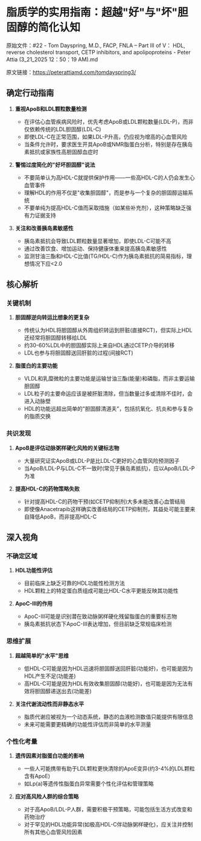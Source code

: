 # 脂质学的实用指南：超越"好"与"坏"胆固醇的简化认知

原始文件：#22 - Tom Dayspring, M.D., FACP, FNLA – Part III of V： HDL, reverse cholesterol transport, CETP inhibitors, and apolipoproteins - Peter Attia (3_21_2025 12：50：19 AM).md

原文链接：https://peterattiamd.com/tomdayspring3/

## 确定行动指南

1. **重视ApoB和LDL颗粒数量检测**
   - 在评估心血管疾病风险时，优先考虑ApoB或LDL颗粒数量(LDL-P)，而非仅依赖传统的LDL胆固醇(LDL-C)
   - 即使LDL-C在正常范围，如果LDL-P升高，仍应视为增高的心血管风险
   - 当条件允许时，要求医生开具ApoB或NMR脂蛋白分析，特别是存在胰岛素抵抗或家族性高胆固醇血症时

2. **警惕过度简化的"好坏胆固醇"说法**
   - 不要简单认为高HDL-C就提供保护作用——一些高HDL-C的人仍会发生心血管事件
   - 理解HDL的作用不仅是"收集胆固醇"，而是参与一个复杂的胆固醇运输系统
   - 不要单纯为提高HDL-C值而采取措施（如某些补充剂），这种策略缺乏强有力证据支持

3. **关注和改善胰岛素敏感性**
   - 胰岛素抵抗会导致LDL颗粒数量显著增加，即使LDL-C可能不高
   - 通过改善饮食、增加运动、保持健康体重来提高胰岛素敏感性
   - 监测甘油三酯和HDL-C比值(TG/HDL-C)作为胰岛素抵抗的简易指标，理想情况下应<2.0

## 核心解析

### 关键机制

1. **胆固醇逆向转运比想象的更复杂**
   - 传统认为HDL将胆固醇从外周组织转运到肝脏(直接RCT)，但实际上HDL还经常将胆固醇转移给LDL
   - 约30-60%LDL中的胆固醇实际上来自HDL通过CETP介导的转移
   - LDL也参与将胆固醇送回肝脏的过程(间接RCT)

2. **脂蛋白的主要功能**
   - VLDL和乳糜微粒的主要功能是运输甘油三酯(能量)和磷脂，而非主要运输胆固醇
   - LDL粒子的主要命运应该是被肝脏清除，但当数量过多或清除不佳时，会进入动脉壁
   - HDL的功能远超出简单的"胆固醇清道夫"，包括抗氧化、抗炎和参与复杂的脂质交换

### 共识发现

1. **ApoB是评估动脉粥样硬化风险的关键标志物**
   - 大量研究证实ApoB或LDL-P是比LDL-C更好的心血管风险预测因子
   - 当ApoB/LDL-P与LDL-C不一致时(常见于胰岛素抵抗)，应以ApoB/LDL-P为准

2. **提高HDL-C的药物策略失败**
   - 针对提高HDL-C的药物干预(如CETP抑制剂)大多未能改善心血管结局
   - 即使像Anacetrapib这样确实改善结局的CETP抑制剂，其益处可能主要来自降低ApoB，而非提高HDL-C

## 深入视角

### 不确定区域

1. **HDL功能性评估**
   - 目前临床上缺乏可靠的HDL功能性检测方法
   - HDL颗粒上的特定蛋白质组成可能比HDL-C水平更能反映其功能性

2. **ApoC-III的作用**
   - ApoC-III可能是识别潜在致动脉粥样硬化残留脂蛋白的重要标志物
   - 胰岛素抵抗状态下ApoC-III表达增加，但目前缺乏常规临床检测

### 思维扩展

1. **超越简单的"水平"思维**
   - 低HDL-C可能是因为HDL迅速将胆固醇送回肝脏(功能好)，也可能是因为HDL产生不足(功能差)
   - 高HDL-C可能是因为HDL有效收集胆固醇(功能好)，也可能是因为无法有效将胆固醇递送出去(功能差)

2. **关注代谢流动性而非静态水平**
   - 脂质代谢应被视为一个动态系统，静态的血液检测数值只能提供有限信息
   - 未来可能需要更精确的功能性评估而非简单的水平测量

### 个性化考量

1. **遗传因素对脂蛋白功能的影响**
   - 一些人可能携带有助于LDL颗粒更快清除的ApoE变异(约3-4%的LDL颗粒含有ApoE)
   - 如Lp(a)等遗传性脂蛋白异常需要个性化评估和管理策略

2. **应对高风险人群的综合策略**
   - 对于高ApoB/LDL-P人群，需要积极干预策略，可能包括生活方式改变和药物治疗
   - 对于罕见的HDL功能异常(如极高HDL-C伴动脉粥样硬化)，应关注并控制所有其他心血管风险因素